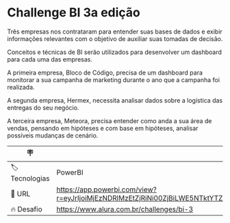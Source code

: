 # Challenge BI 3a edição
Três empresas nos contrataram para entender suas bases de dados e exibir informações relevantes com o objetivo de auxiliar suas tomadas de decisão.

Conceitos e técnicas de BI serão utilizados para desenvolver um dashboard para cada uma das empresas.

A primeira empresa, Bloco de Código, precisa de um dashboard para monitorar a sua campanha de marketing durante o ano que a campanha foi realizada.

A segunda empresa, Hermex, necessita analisar dados sobre a logística das entregas do seu negócio.

A terceira empresa, Meteora, precisa entender como anda a sua área de vendas, pensando em hipóteses e com base em hipóteses, analisar possíveis mudanças de cenário.

| :placard: | **BI Challenge - Semana 1 - Campanha de Marketing** 
| -------------  | --- |
| :label: Tecnologias          | PowerBI
| :rocket: URL         | https://app.powerbi.com/view?r=eyJrIjoiMjEzNDRlMzEtZjRiNi00ZjBiLWE5NTktYTZlZTU3OTgxNmMzIiwidCI6Ijc1NTBkNzQ2LTVmYjEtNGY1ZS04MzBiLWRlMzlkOGE5YTNmNyJ9&pageName=ReportSection
| :fire: Desafio     | https://www.alura.com.br/challenges/bi-3
